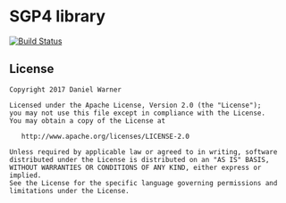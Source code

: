 SGP4 library
============

[![Build Status](https://travis-ci.org/dnwrnr/sgp4.svg?branch=master)](https://travis-ci.org/dnwrnr/sgp4)

License
-------

    Copyright 2017 Daniel Warner

    Licensed under the Apache License, Version 2.0 (the "License");
    you may not use this file except in compliance with the License.
    You may obtain a copy of the License at

       http://www.apache.org/licenses/LICENSE-2.0

    Unless required by applicable law or agreed to in writing, software
    distributed under the License is distributed on an "AS IS" BASIS,
    WITHOUT WARRANTIES OR CONDITIONS OF ANY KIND, either express or implied.
    See the License for the specific language governing permissions and
    limitations under the License.
